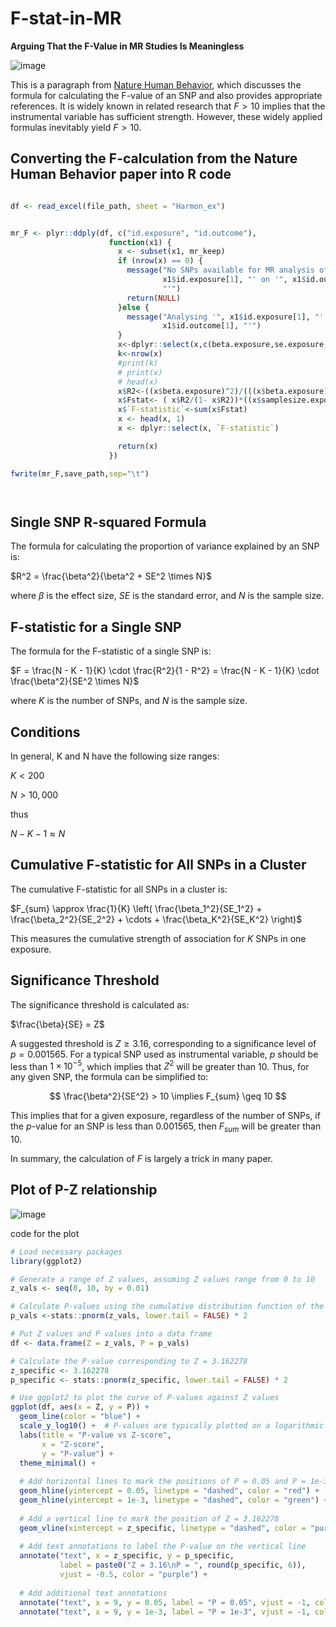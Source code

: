 
# F-stat-in-MR

**Arguing That the F-Value in MR Studies Is Meaningless**

![image](https://github.com/user-attachments/assets/ab395487-e3b8-4819-8684-741a8fcc5c77)

This is a paragraph from [Nature Human Behavior](https://doi.org/10.1038/s41562-024-01879-8), which discusses the formula for calculating the F-value of an SNP and also provides appropriate references. It is widely known in related research that $F > 10$ implies that the instrumental variable has sufficient strength. However, these widely applied formulas inevitably yield $F > 10$.

## Converting the F-calculation from the Nature Human Behavior paper into R code

```r

df <- read_excel(file_path, sheet = "Harmon_ex")


mr_F <- plyr::ddply(df, c("id.exposure", "id.outcome"), 
                      function(x1) {
                        x <- subset(x1, mr_keep)
                        if (nrow(x) == 0) {
                          message("No SNPs available for MR analysis of '", 
                                  x1$id.exposure[1], "' on '", x1$id.outcome[1], 
                                  "'")
                          return(NULL)
                        }else {
                          message("Analysing '", x1$id.exposure[1], "' on '", 
                                  x1$id.outcome[1], "'")
                        }
                        x<-dplyr::select(x,c(beta.exposure,se.exposure,samplesize.exposure))
                        k<-nrow(x)
                        #print(k)
                        # print(x)
                        # head(x)
                        x$R2<-((x$beta.exposure)^2)/(((x$beta.exposure)^2)+((x$se.exposure)^2)*x$samplesize.exposure)
                        x$Fstat<- ( x$R2/(1- x$R2))*((x$samplesize.exposure-k-1)/k)
                        x$`F-statistic`<-sum(x$Fstat)
                        x <- head(x, 1) 
                        x <- dplyr::select(x, `F-statistic`) 

                        return(x)
                      })

fwrite(mr_F,save_path,sep="\t")




```

## Single SNP R-squared Formula

The formula for calculating the proportion of variance explained by an SNP is:

$R^2 = \frac{\beta^2}{\beta^2 + SE^2 \times N}$

where $\beta$ is the effect size, $SE$ is the standard error, and $N$ is the sample size.

## F-statistic for a Single SNP

The formula for the F-statistic of a single SNP is:

$F = \frac{N - K - 1}{K} \cdot \frac{R^2}{1 - R^2} = \frac{N - K - 1}{K} \cdot \frac{\beta^2}{SE^2 \times N}$

where $K$ is the number of SNPs, and $N$ is the sample size.

## Conditions
In general, K and N have the following size ranges:

$K < 200$

$N > 10,000$

thus

$N - K - 1 \approx N$

## Cumulative F-statistic for All SNPs in a Cluster

The cumulative F-statistic for all SNPs in a cluster is:

$F_{sum} \approx \frac{1}{K} \left( \frac{\beta_1^2}{SE_1^2} + \frac{\beta_2^2}{SE_2^2} + \cdots + \frac{\beta_K^2}{SE_K^2} \right)$

This measures the cumulative strength of association for $K$ SNPs in one exposure.

## Significance Threshold

The significance threshold is calculated as:

$\frac{\beta}{SE} = Z$

A suggested threshold is $Z \geq 3.16$, corresponding to a significance level of $p = 0.001565$. For a typical SNP used as instrumental variable, $p$ should be less than $1 \times 10^{-5}$, which implies that $Z^2$ will be greater than 10. Thus, for any given SNP, the formula can be simplified to:

$$
\frac{\beta^2}{SE^2} > 10 \implies F_{sum} \geq 10
$$

This implies that for a given exposure, regardless of the number of SNPs, if the $p$-value for an SNP is less than $0.001565$, then $F_{sum}$ will be greater than 10.

In summary, the calculation of $F$ is largely a trick in many paper.

## Plot of P-Z relationship

![image](https://github.com/user-attachments/assets/1e5c3505-c5da-4245-a408-7508892a978b)

code for the plot
```r
# Load necessary packages
library(ggplot2)

# Generate a range of Z values, assuming Z values range from 0 to 10
z_vals <- seq(0, 10, by = 0.01)

# Calculate P-values using the cumulative distribution function of the normal distribution
p_vals <-stats::pnorm(z_vals, lower.tail = FALSE) * 2

# Put Z values and P values into a data frame
df <- data.frame(Z = z_vals, P = p_vals)

# Calculate the P-value corresponding to Z = 3.162278
z_specific <- 3.162278
p_specific <- stats::pnorm(z_specific, lower.tail = FALSE) * 2

# Use ggplot2 to plot the curve of P-values against Z values
ggplot(df, aes(x = Z, y = P)) +
  geom_line(color = "blue") +
  scale_y_log10() +  # P-values are typically plotted on a logarithmic scale
  labs(title = "P-value vs Z-score", 
       x = "Z-score", 
       y = "P-value") +
  theme_minimal() +
  
  # Add horizontal lines to mark the positions of P = 0.05 and P = 1e-3
  geom_hline(yintercept = 0.05, linetype = "dashed", color = "red") +
  geom_hline(yintercept = 1e-3, linetype = "dashed", color = "green") +
  
  # Add a vertical line to mark the position of Z = 3.162278
  geom_vline(xintercept = z_specific, linetype = "dashed", color = "purple") +
  
  # Add text annotations to label the P-value on the vertical line
  annotate("text", x = z_specific, y = p_specific, 
           label = paste0("Z = 3.16\nP = ", round(p_specific, 6)), 
           vjust = -0.5, color = "purple") +
  
  # Add additional text annotations
  annotate("text", x = 9, y = 0.05, label = "P = 0.05", vjust = -1, color = "red") +
  annotate("text", x = 9, y = 1e-3, label = "P = 1e-3", vjust = -1, color = "green")

```






